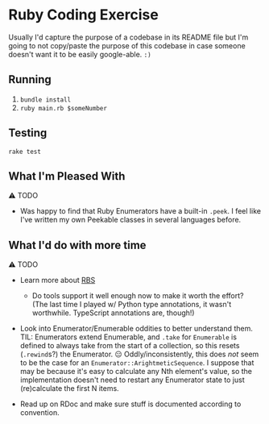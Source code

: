 Ruby Coding Exercise
====================

Usually I'd capture the purpose of a codebase in its README file but I'm going 
to not copy/paste the purpose of this codebase in case someone doesn't want it
to be easily google-able. `:)`

Running
-------

1. `bundle install`
2. `ruby main.rb $someNumber`

Testing
-------

`rake test`


What I'm Pleased With
---------------------

⚠️ TODO

* Was happy to find that Ruby Enumerators have a built-in `.peek`. I feel like I've written my own Peekable classes in
  several languages before.

What I'd do with more time
--------------------------

⚠️ TODO

 * Learn more about [RBS](https://github.com/ruby/rbs)
   * Do tools support it well enough now to make it worth the effort?  
     (The last time I played w/ Python type annotations, it wasn't worthwhile. TypeScript annotations are, though!)

 * Look into Enumerator/Enumerable oddities to better understand them.  
   TIL: Enumerators extend Enumerable, and `.take` for `Enumerable` is defined
   to always take from the start of a collection, so this resets (`.rewind`s?) the Enumerator. 😑
   Oddly/inconsistently, this does *not* seem to be the case for an `Enumerator::ArightmeticSequence`.
   I suppose that may be because it's easy to calculate any Nth element's value, so the implementation
   doesn't need to restart any Enumerator state to just (re)calculate the first N items.

 * Read up on RDoc and make sure stuff is documented according to convention.